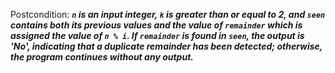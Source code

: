 Postcondition: ***`n` is an input integer, `k` is greater than or equal to 2, and `seen` contains both its previous values and the value of `remainder` which is assigned the value of `n % i`. If `remainder` is found in `seen`, the output is 'No', indicating that a duplicate remainder has been detected; otherwise, the program continues without any output.***